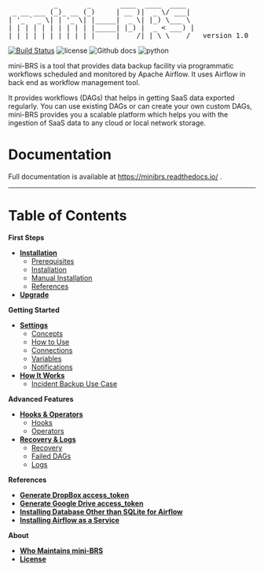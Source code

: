 <pre>
           _       _       ____  ____  ____
 _ __ ___ (_)_ __ (_)     | __ )|  _ \/ ___|
| '_ ` _ \| | '_ \| |_____|  _ \| |_) \___ \
| | | | | | | | | | |_____| |_) |  _ < ___) |
|_| |_| |_|_|_| |_|_|     |____/|_| \_\____/   version 1.0
</pre>


[![Build Status](https://travis-ci.org/Cloud-Innovation-Partners/miniBRS.svg?branch=v1-0-dev)](https://travis-ci.org/Cloud-Innovation-Partners/miniBRS) ![license](https://img.shields.io/badge/license-Apache2-blue) ![Github docs](https://img.shields.io/badge/docs-passing-green) ![python](https://img.shields.io/badge/python-3.6-blue)

mini-BRS is a tool that provides data backup facility via programmatic workflows scheduled and monitored by Apache Airflow. It uses Airflow in back end as workflow management tool.

It provides workflows (DAGs) that helps in getting SaaS data exported regularly. You can use existing DAGs or can create your own custom DAGs, mini-BRS provides you a scalable platform which helps you with the ingestion of SaaS data to any cloud or local network storage.

# Documentation
Full documentation is available at https://minibrs.readthedocs.io/ .

---

# Table of Contents

**First Steps**

* **[Installation](docs/installation.md)**
    - [Prerequisites](docs/installation.md#prerequisites)
    - [Installation](docs/installation.md#installation)
    - [Manual Installation](docs/installation.md#manual-installation)
    - [References](docs/installation.md#references)
* **[Upgrade](docs/upgrade.md)**

**Getting Started**

* **[Settings](docs/settings.md)**
    - [Concepts](docs/settings.md#concepts)
    - [How to Use](docs/settings.md#how-to-use)
    - [Connections](docs/settings.md#connections)
    - [Variables](docs/settings.md#variables)
    - [Notifications](docs/settings.md#notifications)
* **[How It Works](docs/how_it_works.md)**
    - [Incident Backup Use Case](docs/how_it_works.md#incident-backup-use-case)

**Advanced Features**

* **[Hooks & Operators](docs/hooks_and_operators.md)**
    - [Hooks](docs/hooks_and_operators.md#hooks)
    - [Operators](docs/hooks_and_operators.md#operators)
* **[Recovery & Logs](docs/logs.md)**
    - [Recovery](docs/logs.md)
    - [Failed DAGs](docs/logs.md#failed-dags)
    - [Logs](docs/logs.md#logs)

**References**

* **[Generate DropBox access_token](docs/dropbox.md)**
* **[Generate Google Drive access_token](docs/googledrive.md)**
* **[Installing Database Other than SQLite for Airflow](https://airflow.apache.org/docs/stable/installation.html#initiating-airflow-database)**
* **[Installing Airflow as a Service](https://medium.com/@shahbaz.ali03/run-apache-airflow-as-a-service-on-ubuntu-18-04-server-b637c03f4722)**


**About**

* **[Who Maintains mini-BRS](docs/about.md#who-maintains-mini-brs)**
* **[License](docs/LICENSE.md)**
